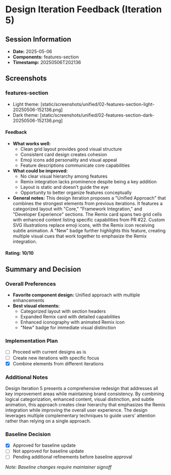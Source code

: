 # Design Iteration Feedback (Iteration 5)

## Session Information

- **Date:** 2025-05-06
- **Components:** features-section
- **Timestamp:** 20250506T202136

## Screenshots

### features-section

- Light theme: [static/screenshots/unified/02-features-section-light-20250506-152136.png]
- Dark theme: [static/screenshots/unified/02-features-section-dark-20250506-152136.png]

#### Feedback

- **What works well:**
  - Clean grid layout provides good visual structure
  - Consistent card design creates cohesion
  - Emoji icons add personality and visual appeal
  - Feature descriptions communicate core capabilities
- **What could be improved:**
  - No clear visual hierarchy among features
  - Remix integration lacks prominence despite being a key addition
  - Layout is static and doesn't guide the eye
  - Opportunity to better organize features conceptually
- **General notes:**
  This design iteration proposes a "Unified Approach" that combines the strongest elements from previous iterations. It features a categorized layout with "Core," "Framework Integration," and "Developer Experience" sections. The Remix card spans two grid cells with enhanced content listing specific capabilities from PR #22. Custom SVG illustrations replace emoji icons, with the Remix icon receiving subtle animation. A "New" badge further highlights this feature, creating multiple visual cues that work together to emphasize the Remix integration.

#### Rating: 10/10

## Summary and Decision

### Overall Preferences

- **Favorite component design:** Unified approach with multiple enhancements
- **Best visual elements:**
  - Categorized layout with section headers
  - Expanded Remix card with detailed capabilities
  - Enhanced iconography with animated Remix icon
  - "New" badge for immediate visual distinction

### Implementation Plan

- [ ] Proceed with current designs as is
- [ ] Create new iterations with specific focus
- [x] Combine elements from different iterations

### Additional Notes

Design Iteration 5 presents a comprehensive redesign that addresses all key improvement areas while maintaining brand consistency. By combining logical categorization, enhanced content, visual distinction, and subtle animation, this approach creates clear hierarchy that emphasizes the Remix integration while improving the overall user experience. The design leverages multiple complementary techniques to guide users' attention rather than relying on a single approach.

### Baseline Decision

- [x] Approved for baseline update
- [ ] Not approved for baseline update
- [ ] Pending additional refinements before baseline approval

_Note: Baseline changes require maintainer signoff_
